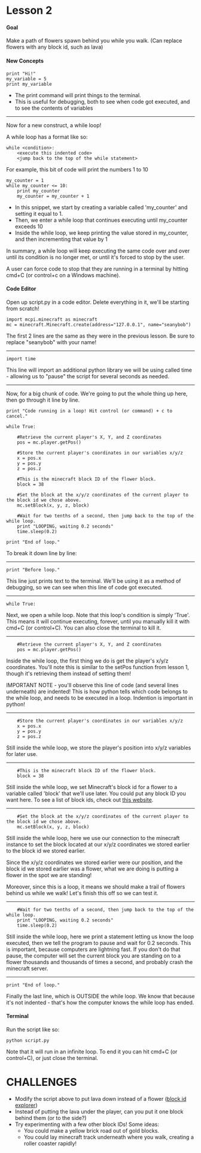 # Lesson 2

#### Goal
Make a path of flowers spawn behind you while you walk. (Can replace flowers with any block id, such as lava)

#### New Concepts

```
print "Hi!"
my_variable = 5
print my_variable
```

- The print command will print things to the terminal.
- This is useful for debugging, both to see when code got executed, and to see the contents of variables

-----------------

Now for a new construct, a while loop!

A while loop has a format like so:

```
while <condition>:
    <execute this indented code>
    <jump back to the top of the while statement>
```

For example, this bit of code will print the numbers 1 to 10

```
my_counter = 1
while my_counter <= 10:
    print my_counter
    my_counter = my_counter + 1
```

- In this snippet, we start by creating a variable called 'my_counter' and setting it equal to 1.
- Then, we enter a while loop that continues executing until my_counter exceeds 10
- Inside the while loop, we keep printing the value stored in my_counter, and then incrementing that value by 1

In summary, a while loop will keep executing the same code over and over until its condition is no longer met, or until it's forced to stop by the user.

A user can force code to stop that they are running in a terminal by hitting cmd+C (or control+c on a Windows machine).

#### Code Editor
Open up script.py in a code editor. Delete everything in it, we'll be starting from scratch!

```
import mcpi.minecraft as minecraft
mc = minecraft.Minecraft.create(address="127.0.0.1", name="seanybob")
```
The first 2 lines are the same as they were in the previous lesson. Be sure to replace "seanybob" with your name!

-----------------

```
import time
```
This line will import an additional python library we will be using called time - allowing us to "pause" the script for several seconds as needed.

-----------------

Now, for a big chunk of code. We're going to put the whole thing up here, then go through it line by line.

```
print "Code running in a loop! Hit control (or command) + c to cancel."

while True:

    #Retrieve the current player's X, Y, and Z coordinates
    pos = mc.player.getPos()

    #Store the current player's coordinates in our variables x/y/z
    x = pos.x
    y = pos.y
    z = pos.z

    #This is the minecraft block ID of the flower block.
    block = 38
    
    #Set the block at the x/y/z coordinates of the current player to the block id we chose above.
    mc.setBlock(x, y, z, block)
    
    #Wait for two tenths of a second, then jump back to the top of the while loop.
    print "LOOPING, waiting 0.2 seconds"
    time.sleep(0.2) 

print "End of loop."
```

To break it down line by line:

-----------------

```
print "Before loop."
```
This line just prints text to the terminal. We'll be using it as a method of debugging, so we can see when this line of code got executed.

-----------------

```
while True:
```
Next, we open a while loop. Note that this loop's condition is simply 'True'. This means it will continue executing, forever, until you manually kill it with cmd+C (or control+C). You can also close the terminal to kill it.

-----------------

```
    #Retrieve the current player's X, Y, and Z coordinates
    pos = mc.player.getPos()
```
Inside the while loop, the first thing we do is get the player's x/y/z coordinates. You'll note this is similar to the setPos function from lesson 1, though it's retrieving them instead of setting them!

IMPORTANT NOTE - you'll observe this line of code (and several lines underneath) are indented! This is how python tells which code belongs to the while loop, and needs to be executed in a loop. Indention is important in python!

-----------------

```
    #Store the current player's coordinates in our variables x/y/z
    x = pos.x
    y = pos.y
    z = pos.z
```
Still inside the while loop, we store the player's position into x/y/z variables for later use.

-----------------

```
    #This is the minecraft block ID of the flower block.
    block = 38
```
Still inside the while loop, we set Minecraft's block id for a flower to a variable called 'block' that we'll use later. You could put any block ID you want here. To see a list of block ids, check out [this website](http://minecraft-ids.grahamedgecombe.com/).

-----------------

```
    #Set the block at the x/y/z coordinates of the current player to the block id we chose above.
    mc.setBlock(x, y, z, block)
```
Still inside the while loop, here we use our connection to the minecraft instance to set the block located at our x/y/z coordinates we stored earlier to the block id we stored earlier.

Since the x/y/z coordinates we stored earlier were our position, and the block id we stored earlier was a flower, what we are doing is putting a flower in the spot we are standing!

Moreover, since this is a loop, it means we should make a trail of flowers behind us while we walk! Let's finish this off so we can test it.

-----------------

```
    #Wait for two tenths of a second, then jump back to the top of the while loop.
    print "LOOPING, waiting 0.2 seconds"
    time.sleep(0.2)
```
Still inside the while loop, here we print a statement letting us know the loop executed, then we tell the program to pause and wait for 0.2 seconds. This is important, because computers are lightning fast. If you don't do that pause, the computer will set the current block you are standing on to a flower thousands and thousands of times a second, and probably crash the minecraft server.

-----------------

```
print "End of loop."
```
Finally the last line, which is OUTSIDE the while loop. We know that because it's not indented - that's how the computer knows the while loop has ended.


#### Terminal

Run the script like so:
```
python script.py
```

Note that it will run in an infinite loop. To end it you can hit cmd+C (or control+C), or just close the terminal.


# CHALLENGES

- Modify the script above to put lava down instead of a flower ([block id explorer](http://minecraft-ids.grahamedgecombe.com/))
- Instead of putting the lava under the player, can you put it one block behind them (or to the side?)
- Try experimenting with a few other block IDs! Some ideas:
    - You could make a yellow brick road out of gold blocks.
    - You could lay minecraft track underneath where you walk, creating a roller coaster rapidly!
    
    
